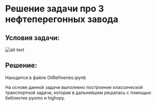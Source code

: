 # Решение задачи про 3 нефтеперегонных завода

## Условия задачи:
![alt text](img/task.png)

## Решение:
Находится в файле OilRefineries.ipynb

На основе данной задачи выполнено построение классической транспортной задачи, которая в дальнейшем решалась с помощью библиотек pyomo и highspy.
